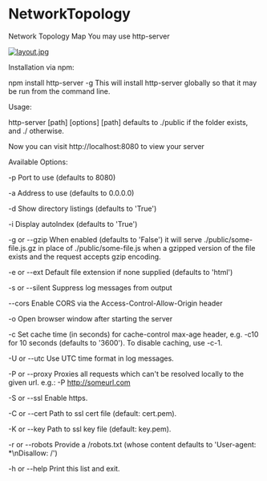 # NetworkTopology
Network Topology Map
You may use http-server

[![layout.jpg](https://s1.postimg.org/45eqiq07kf/layout.jpg)](https://postimg.org/image/3d1v0zjlu3/)



Installation via npm:

 npm install http-server -g
This will install http-server globally so that it may be run from the command line.

Usage:

 http-server [path] [options]
[path] defaults to ./public if the folder exists, and ./ otherwise.

Now you can visit http://localhost:8080 to view your server

Available Options:

-p Port to use (defaults to 8080)

-a Address to use (defaults to 0.0.0.0)

-d Show directory listings (defaults to 'True')

-i Display autoIndex (defaults to 'True')

-g or --gzip When enabled (defaults to 'False') it will serve ./public/some-file.js.gz in place of ./public/some-file.js when a gzipped version of the file exists and the request accepts gzip encoding.

-e or --ext Default file extension if none supplied (defaults to 'html')

-s or --silent Suppress log messages from output

--cors Enable CORS via the Access-Control-Allow-Origin header

-o Open browser window after starting the server

-c Set cache time (in seconds) for cache-control max-age header, e.g. -c10 for 10 seconds (defaults to '3600'). To disable caching, use -c-1.

-U or --utc Use UTC time format in log messages.

-P or --proxy Proxies all requests which can't be resolved locally to the given url. e.g.: -P http://someurl.com

-S or --ssl Enable https.

-C or --cert Path to ssl cert file (default: cert.pem).

-K or --key Path to ssl key file (default: key.pem).

-r or --robots Provide a /robots.txt (whose content defaults to 'User-agent: *\nDisallow: /')

-h or --help Print this list and exit.
